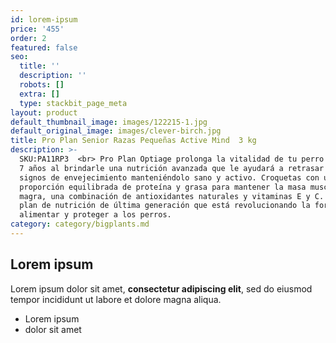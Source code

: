 ```yaml
---
id: lorem-ipsum
price: '455'
order: 2
featured: false
seo:
  title: ''
  description: ''
  robots: []
  extra: []
  type: stackbit_page_meta
layout: product
default_thumbnail_image: images/122215-1.jpg
default_original_image: images/clever-birch.jpg
title: Pro Plan Senior Razas Pequeñas Active Mind  3 kg
description: >-
  SKU:PA11RP3  <br> Pro Plan Optiage prolonga la vitalidad de tu perro mayor de
  7 años al brindarle una nutrición avanzada que le ayudará a retrasar los
  signos de envejecimiento manteniéndolo sano y activo. Croquetas con una
  proporción equilibrada de proteína y grasa para mantener la masa muscular
  magra, una combinación de antioxidantes naturales y vitaminas E y C. Conoce el
  plan de nutrición de última generación que está revolucionando la forma de
  alimentar y proteger a los perros.
category: category/bigplants.md
---
```

## Lorem ipsum

Lorem ipsum dolor sit amet, **consectetur adipiscing elit**, sed do eiusmod tempor incididunt ut labore et dolore magna aliqua.

- Lorem ipsum
- dolor sit amet